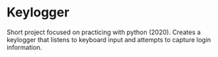 # Keylogger
Short project focused on practicing with python (2020). Creates a keylogger that listens to keyboard input and attempts to capture login information.
